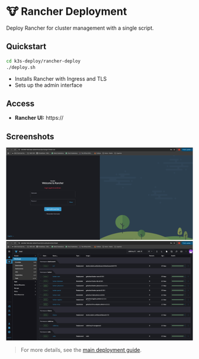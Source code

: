 # 🐮 Rancher Deployment

Deploy Rancher for cluster management with a single script.

## Quickstart

```sh
cd k3s-deploy/rancher-deploy
./deploy.sh
```

- Installs Rancher with Ingress and TLS
- Sets up the admin interface

## Access

- **Rancher UI:** https://<your-rancher-domain>

## Screenshots

![Rancher Login](./screenshots/rancher-login.png)
![Rancher Dashboard](./screenshots/rancher-dashboard.png)

> For more details, see the [main deployment guide](../hyperion-stack-deploy/README.md).